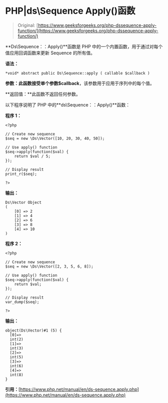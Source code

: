 # PHP|ds\Sequence Apply()函数

> Original: [https://www.geeksforgeeks.org/php-dssequence-apply-function/](https://www.geeksforgeeks.org/php-dssequence-apply-function/)

**Ds\Sequence：：Apply()**函数是 PHP 中的一个内置函数，用于通过对每个值应用回调函数来更新 Sequence 的所有值。

**语法：**

```
*void* abstract public Ds\Sequence::apply ( callable $callback )

```

**参数：**此函数接受单个参数**$callback**，该参数用于应用于序列中的每个值。

**返回值：**此函数不返回任何参数。

以下程序说明了 PHP 中的**ds\Sequence：：Apply()**函数：

**程序 1：**

```
<?php 

// Create new sequence 
$seq = new \Ds\Vector([10, 20, 30, 40, 50]); 

// Use apply() function
$seq->apply(function($val) { 
    return $val / 5; 
}); 

// Display result
print_r($seq);

?> 
```

**输出：**

```
Ds\Vector Object
(
    [0] => 2
    [1] => 4
    [2] => 6
    [3] => 8
    [4] => 10
)

```

**程序 2：**

```
<?php 

// Create new sequence 
$seq = new \Ds\Vector([2, 3, 5, 6, 8]); 

// Use apply() function
$seq->apply(function($val) { 
    return $val; 
}); 

// Display result
var_dump($seq);

?> 
```

**输出：**

```
object(Ds\Vector)#1 (5) {
  [0]=>
  int(2)
  [1]=>
  int(3)
  [2]=>
  int(5)
  [3]=>
  int(6)
  [4]=>
  int(8)
}

```

**引用：**[https://www.php.net/manual/en/ds-sequence.apply.php](https://www.php.net/manual/en/ds-sequence.apply.php)